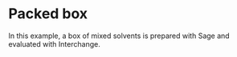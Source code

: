 # Packed box

In this example, a box of mixed solvents is prepared with Sage and evaluated with Interchange.
